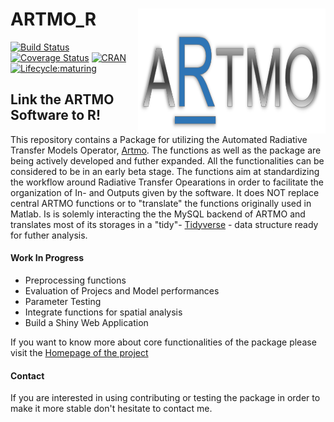 # ARTMO_R <a href="https://mattia6690.github.io/ARTMO_R/"><img align="right" src="docs/data/ARTMOR_logoR.png" width="300" height="200" /></a>

[![Build Status](https://travis-ci.org/mattia6690/ARTMO_R.svg?branch=dev)](https://travis-ci.org/mattia6690/ARTMO_R) 
[![Coverage Status](https://img.shields.io/codecov/c/github/mattia6690/ARTMO_R/master.svg)](https://codecov.io/github/mattia6690/ARTMO_R?branch=dev)
[![CRAN](http://www.r-pkg.org/badges/version/ARTMOR)](https://cran.r-project.org/package=ARTMOR)
[![Lifecycle:maturing](https://img.shields.io/badge/lifecycle-experimental-blue.svg)](https://www.tidyverse.org/lifecycle/#experimental)

## Link the ARTMO Software to R!

This repository contains a Package for utilizing the Automated Radiative Transfer Models Operator, [Artmo](http://ipl.uv.es/artmo/). The functions as well as the package are being actively developed and futher expanded. All the functionalities can be considered to be in an early beta stage.
The functions aim at standardizing the workflow around Radiative Transfer Opearations in order to facilitate the organization of In- and Outputs given by the software. It does NOT replace central ARTMO functions or to "translate" the functions originally used in Matlab. Is is solemly interacting the the MySQL backend of ARTMO and translates most of its storages in a "tidy"- [Tidyverse](https://www.tidyverse.org/) - data structure ready for futher analysis.

#### Work In Progress

* Preprocessing functions
* Evaluation of Projecs and Model performances
* Parameter Testing 
* Integrate functions for spatial analysis
* Build a Shiny Web Application

If you want to know more about core functionalities of the package please visit the [Homepage of the project](https://mattia6690.github.io/ARTMO_R/)

#### Contact

If you are interested in using contributing or testing the package in order to make it more stable don't hesitate to contact me.